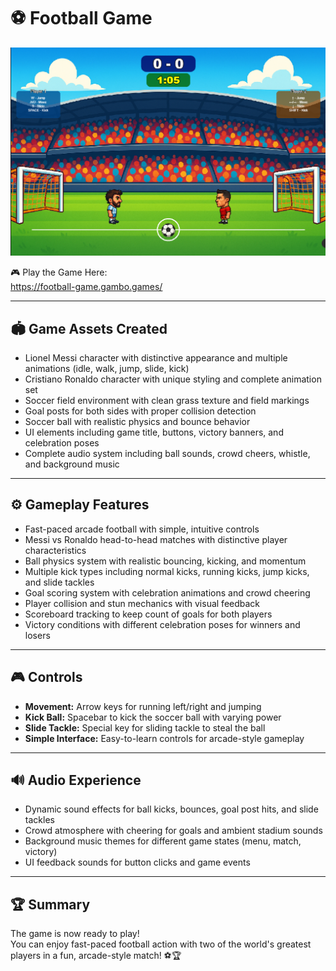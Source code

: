 # ⚽ Football Game

![Football Game Thumbnail](thumbnail.png)

🎮 Play the Game Here:  
https://football-game.gambo.games/

---

## 🏟️ Game Assets Created

- Lionel Messi character with distinctive appearance and multiple animations (idle, walk, jump, slide, kick)
- Cristiano Ronaldo character with unique styling and complete animation set
- Soccer field environment with clean grass texture and field markings
- Goal posts for both sides with proper collision detection
- Soccer ball with realistic physics and bounce behavior
- UI elements including game title, buttons, victory banners, and celebration poses
- Complete audio system including ball sounds, crowd cheers, whistle, and background music

---

## ⚙️ Gameplay Features

- Fast-paced arcade football with simple, intuitive controls  
- Messi vs Ronaldo head-to-head matches with distinctive player characteristics  
- Ball physics system with realistic bouncing, kicking, and momentum  
- Multiple kick types including normal kicks, running kicks, jump kicks, and slide tackles  
- Goal scoring system with celebration animations and crowd cheering  
- Player collision and stun mechanics with visual feedback  
- Scoreboard tracking to keep count of goals for both players  
- Victory conditions with different celebration poses for winners and losers  

---

## 🎮 Controls

- **Movement:** Arrow keys for running left/right and jumping  
- **Kick Ball:** Spacebar to kick the soccer ball with varying power  
- **Slide Tackle:** Special key for sliding tackle to steal the ball  
- **Simple Interface:** Easy-to-learn controls for arcade-style gameplay  

---

## 🔊 Audio Experience

- Dynamic sound effects for ball kicks, bounces, goal post hits, and slide tackles  
- Crowd atmosphere with cheering for goals and ambient stadium sounds  
- Background music themes for different game states (menu, match, victory)  
- UI feedback sounds for button clicks and game events  

---

## 🏆 Summary

The game is now ready to play!  
You can enjoy fast-paced football action with two of the world's greatest players in a fun, arcade-style match! ⚽🏆
